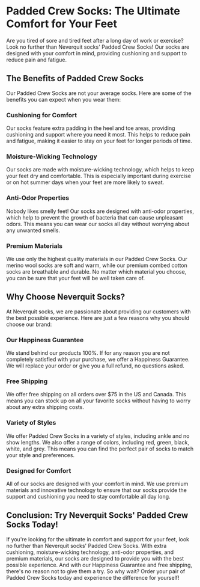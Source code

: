 # Padded Crew Socks: The Ultimate Comfort for Your Feet

Are you tired of sore and tired feet after a long day of work or exercise? Look no further than Neverquit socks' Padded Crew Socks! Our socks are designed with your comfort in mind, providing cushioning and support to reduce pain and fatigue. 

## The Benefits of Padded Crew Socks

Our Padded Crew Socks are not your average socks. Here are some of the benefits you can expect when you wear them:

### Cushioning for Comfort

Our socks feature extra padding in the heel and toe areas, providing cushioning and support where you need it most. This helps to reduce pain and fatigue, making it easier to stay on your feet for longer periods of time.

### Moisture-Wicking Technology

Our socks are made with moisture-wicking technology, which helps to keep your feet dry and comfortable. This is especially important during exercise or on hot summer days when your feet are more likely to sweat.

### Anti-Odor Properties

Nobody likes smelly feet! Our socks are designed with anti-odor properties, which help to prevent the growth of bacteria that can cause unpleasant odors. This means you can wear our socks all day without worrying about any unwanted smells.

### Premium Materials

We use only the highest quality materials in our Padded Crew Socks. Our merino wool socks are soft and warm, while our premium combed cotton socks are breathable and durable. No matter which material you choose, you can be sure that your feet will be well taken care of.

## Why Choose Neverquit Socks?

At Neverquit socks, we are passionate about providing our customers with the best possible experience. Here are just a few reasons why you should choose our brand:

### Our Happiness Guarantee

We stand behind our products 100%. If for any reason you are not completely satisfied with your purchase, we offer a Happiness Guarantee. We will replace your order or give you a full refund, no questions asked.

### Free Shipping

We offer free shipping on all orders over $75 in the US and Canada. This means you can stock up on all your favorite socks without having to worry about any extra shipping costs.

### Variety of Styles

We offer Padded Crew Socks in a variety of styles, including ankle and no show lengths. We also offer a range of colors, including red, green, black, white, and grey. This means you can find the perfect pair of socks to match your style and preferences.

### Designed for Comfort

All of our socks are designed with your comfort in mind. We use premium materials and innovative technology to ensure that our socks provide the support and cushioning you need to stay comfortable all day long.

## Conclusion: Try Neverquit Socks' Padded Crew Socks Today!

If you're looking for the ultimate in comfort and support for your feet, look no further than Neverquit socks' Padded Crew Socks. With extra cushioning, moisture-wicking technology, anti-odor properties, and premium materials, our socks are designed to provide you with the best possible experience. And with our Happiness Guarantee and free shipping, there's no reason not to give them a try. So why wait? Order your pair of Padded Crew Socks today and experience the difference for yourself!